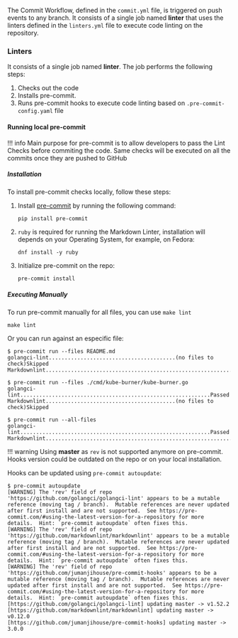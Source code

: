 The Commit Workflow, defined in the `commit.yml` file, is triggered on push events to any branch. It consists of a single job named **linter** that uses the linters defined in the `linters.yml` file to execute code linting on the repository.

### Linters

It consists of a single job named **linter**. The job performs the following steps:

1. Checks out the code
1. Installs pre-commit.
1. Runs pre-commit hooks to execute code linting based on `.pre-commit-config.yaml` file

#### Running local pre-commit

!!! info
    Main purpose for pre-commit is to allow developers to pass the Lint Checks before commiting the code. Same checks will be executed on all the commits once they are pushed to GitHub

##### Installation

To install pre-commit checks locally, follow these steps:

1. Install [pre-commit](https://pre-commit.com/) by running the following command:

    ```console
    pip install pre-commit
    ```

1. `ruby` is required for running the Markdown Linter, installation will depends on your Operating System, for example, on Fedora:

    ```console
    dnf install -y ruby
    ```

1. Initialize pre-commit on the repo:

    ```console
    pre-commit install
    ```

##### Executing Manually

To run pre-commit manually for all files, you can use `make lint`

  ```console
  make lint
  ```

Or you can run against an especific file:

```console
$ pre-commit run --files README.md
golangci-lint........................................(no files to check)Skipped
Markdownlint.............................................................Passed
```

```console
$ pre-commit run --files ./cmd/kube-burner/kube-burner.go
golangci-lint............................................................Passed
Markdownlint.........................................(no files to check)Skipped
```

```console
$ pre-commit run --all-files
golangci-lint............................................................Passed
Markdownlint.............................................................Passed
```

!!! warning
    Using **master** as `rev` is not supported anymore on pre-commit. Hooks version could be outdated on the repo or on your local installation.

Hooks can be updated using `pre-commit autoupdate`:

```console
$ pre-commit autoupdate
[WARNING] The 'rev' field of repo 'https://github.com/golangci/golangci-lint' appears to be a mutable reference (moving tag / branch).  Mutable references are never updated after first install and are not supported.  See https://pre-commit.com/#using-the-latest-version-for-a-repository for more details.  Hint: `pre-commit autoupdate` often fixes this.
[WARNING] The 'rev' field of repo 'https://github.com/markdownlint/markdownlint' appears to be a mutable reference (moving tag / branch).  Mutable references are never updated after first install and are not supported.  See https://pre-commit.com/#using-the-latest-version-for-a-repository for more details.  Hint: `pre-commit autoupdate` often fixes this.
[WARNING] The 'rev' field of repo 'https://github.com/jumanjihouse/pre-commit-hooks' appears to be a mutable reference (moving tag / branch).  Mutable references are never updated after first install and are not supported.  See https://pre-commit.com/#using-the-latest-version-for-a-repository for more details.  Hint: `pre-commit autoupdate` often fixes this.
[https://github.com/golangci/golangci-lint] updating master -> v1.52.2
[https://github.com/markdownlint/markdownlint] updating master -> v0.12.0
[https://github.com/jumanjihouse/pre-commit-hooks] updating master -> 3.0.0
```
